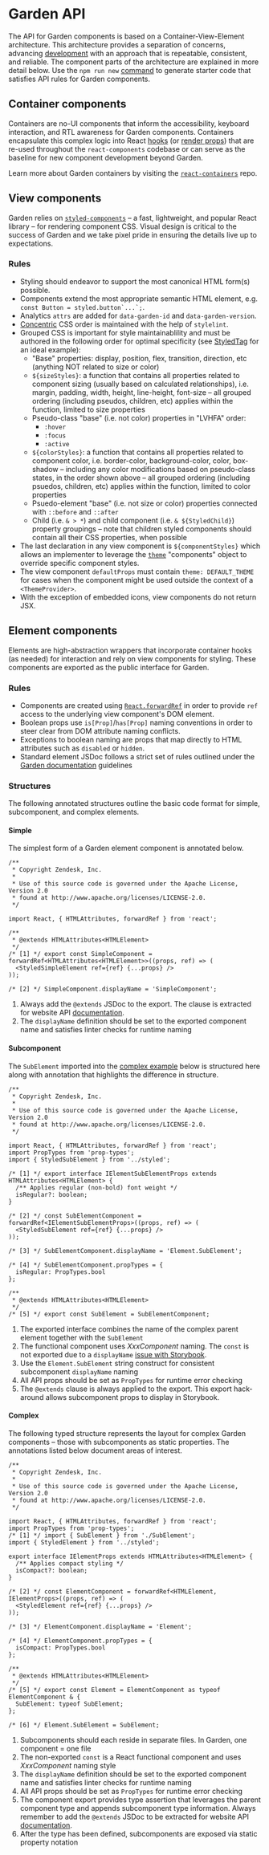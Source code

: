 # Garden API

The API for Garden components is based on a Container-View-Element
architecture. This architecture provides a separation of concerns, advancing
[development](development.md) with an approach that is repeatable,
consistent, and reliable. The component parts of the architecture are explained
in more detail below. Use the `npm run new`
[command](development.md#package-creation) to generate starter code that
satisfies API rules for Garden components.

## Container components

Containers are no-UI components that inform the accessibility, keyboard
interaction, and RTL awareness for Garden components. Containers encapsulate
this complex logic into React
[hooks](https://reactjs.org/docs/hooks-intro.html) (or [render
props](https://reactjs.org/docs/render-props.html)) that are re-used
throughout the `react-components` codebase or can serve as the baseline for
new component development beyond Garden.

Learn more about Garden containers by visiting the
[`react-containers`](https://github.com/zendeskgarden/react-containers) repo.

## View components

Garden relies on [`styled-components`](https://styled-components.com/) – a
fast, lightweight, and popular React library – for rendering component CSS.
Visual design is critical to the success of Garden and we take pixel pride in
ensuring the details live up to expectations.

### Rules

- Styling should endeavor to support the most canonical HTML form(s)
  possible.
- Components extend the most appropriate semantic HTML element, e.g.
  ``const Button = styled.button`...`;``. <!-- markdownlint-disable -->
- Analytics `attrs` are added for `data-garden-id` and `data-garden-version`.
- [Concentric](https://github.com/brandon-rhodes/Concentric-CSS) CSS order is
  maintained with the help of `stylelint`.
- Grouped CSS is important for style maintainablility and must be authored in
  the following order for optimal specificity (see
  [StyledTag](https://github.com/zendeskgarden/react-components/blob/main/packages/tags/src/styled/StyledTag.ts)
  for an ideal example):
  - "Base" properties: display, position, flex, transition, direction, etc
    (anything NOT related to size or color)
  - `${sizeStyles}`: a function that contains all properties related
    to component sizing (usually based on calculated relationships), i.e.
    margin, padding, width, height, line-height, font-size – all grouped
    ordering (including pseudos, children, etc) applies within the
    function, limited to size properties
  - Pseudo-class "base" (i.e. not color) properties in "LVHFA" order:
    - `:hover`
    - `:focus`
    - `:active`
  - `${colorStyles}`: a function that contains all properties related
    to component color, i.e. border-color, background-color, color, box-shadow
    – including any color modifications based on pseudo-class states, in the
    order shown above – all grouped ordering (including psuedos, children,
    etc) applies within the function, limited to color properties
  - Psuedo-element "base" (i.e. not size or color) properties connected with
    `::before` and `::after`
  - Child (i.e. `& > *`) and child component (i.e. `& ${StyledChild}`)
    property groupings – note that children styled components should contain
    all their CSS properties, when possible
- The last declaration in any view component is
  `${componentStyles}` which allows an implementer to leverage the
  [`theme`](https://zendeskgarden.github.io/react-components/theming/)
  "components" object to override specific component styles.
- The view component `defaultProps` must contain `theme: DEFAULT_THEME` for
  cases when the component might be used outside the context of a
  `<ThemeProvider>`.
- With the exception of embedded icons, view components do not return JSX.

## Element components

Elements are high-abstraction wrappers that incorporate container hooks (as
needed) for interaction and rely on view components for styling. These
components are exported as the public interface for Garden.

### Rules

- Components are created using
  [`React.forwardRef`](https://reactjs.org/docs/react-api.html#reactforwardref)
  in order to provide `ref` access to the underlying view component's DOM
  element.
- Boolean props use `is[Prop]`/`has[Prop]` naming conventions in order to
  steer clear from DOM attribute naming conflicts.
- Exceptions to boolean naming are props that map directly to HTML attributes
  such as `disabled` or `hidden`.
- Standard element JSDoc follows a strict set of rules outlined under the
  [Garden documentation](documentation.md) guidelines

### Structures

The following annotated structures outline the basic code format for simple,
subcomponent, and complex elements.

#### Simple

The simplest form of a Garden element component is annotated below.

```tsx
/**
 * Copyright Zendesk, Inc.
 *
 * Use of this source code is governed under the Apache License, Version 2.0
 * found at http://www.apache.org/licenses/LICENSE-2.0.
 */

import React, { HTMLAttributes, forwardRef } from 'react';

/**
 * @extends HTMLAttributes<HTMLElement>
 */
/* [1] */ export const SimpleComponent = forwardRef<HTMLAttributes<HTMLElement>>((props, ref) => (
  <StyledSimpleElement ref={ref} {...props} />
));

/* [2] */ SimpleComponent.displayName = 'SimpleComponent';
```

1. Always add the `@extends` JSDoc to the export. The clause is extracted for
   website API [documentation](documentation.md).
2. The `displayName` definition should be set to the exported component name and
   satisfies linter checks for runtime naming

#### Subcomponent

The `SubElement` imported into the [complex example](#complex) below is
structured here along with annotation that highlights the difference in
structure.

```tsx
/**
 * Copyright Zendesk, Inc.
 *
 * Use of this source code is governed under the Apache License, Version 2.0
 * found at http://www.apache.org/licenses/LICENSE-2.0.
 */

import React, { HTMLAttributes, forwardRef } from 'react';
import PropTypes from 'prop-types';
import { StyledSubElement } from '../styled';

/* [1] */ export interface IElementSubElementProps extends HTMLAttributes<HTMLElement> {
  /** Applies regular (non-bold) font weight */
  isRegular?: boolean;
}

/* [2] */ const SubElementComponent = forwardRef<IElementSubElementProps>((props, ref) => (
  <StyledSubElement ref={ref} {...props} />
));

/* [3] */ SubElementComponent.displayName = 'Element.SubElement';

/* [4] */ SubElementComponent.propTypes = {
  isRegular: PropTypes.bool
};

/**
 * @extends HTMLAttributes<HTMLElement>
 */
/* [5] */ export const SubElement = SubElementComponent;
```

1. The exported interface combines the name of the complex parent element
   together with the `SubElement`
2. The functional component uses _XxxComponent_ naming. The `const` is not
   exported due to a `displayName` [issue with
   Storybook](https://github.com/storybookjs/storybook/issues/12263#issuecomment-1008870685).
3. Use the `Element.SubElement` string construct for consistent subcomponent
   `displayName` naming
4. All API props should be set as `PropTypes` for runtime error checking
5. The `@extends` clause is always applied to the export. This export
   hack-around allows subcomponent props to display in Storybook.

#### Complex

The following typed structure represents the layout for complex Garden
components – those with subcomponents as static properties. The annotations
listed below document areas of interest.

```tsx
/**
 * Copyright Zendesk, Inc.
 *
 * Use of this source code is governed under the Apache License, Version 2.0
 * found at http://www.apache.org/licenses/LICENSE-2.0.
 */

import React, { HTMLAttributes, forwardRef } from 'react';
import PropTypes from 'prop-types';
/* [1] */ import { SubElement } from './SubElement';
import { StyledElement } from '../styled';

export interface IElementProps extends HTMLAttributes<HTMLElement> {
  /** Applies compact styling */
  isCompact?: boolean;
}

/* [2] */ const ElementComponent = forwardRef<HTMLElement, IElementProps>((props, ref) => (
  <StyledElement ref={ref} {...props} />
));

/* [3] */ ElementComponent.displayName = 'Element';

/* [4] */ ElementComponent.propTypes = {
  isCompact: PropTypes.bool
};

/**
 * @extends HTMLAttributes<HTMLElement>
 */
/* [5] */ export const Element = ElementComponent as typeof ElementComponent & {
  SubElement: typeof SubElement;
};

/* [6] */ Element.SubElement = SubElement;
```

1. Subcomponents should each reside in separate files. In Garden, one component
   = one file
2. The non-exported `const` is a React functional component and uses _XxxComponent_
   naming style
3. The `displayName` definition should be set to the exported component name and
   satisfies linter checks for runtime naming
4. All API props should be set as `PropTypes` for runtime error checking
5. The component export provides type assertion that leverages the parent
   component type and appends subcomponent type information. Always remember to add
   the `@extends` JSDoc to be extracted for website API
   [documentation](documentation.md).
6. After the type has been defined, subcomponents are exposed via static
   property notation
